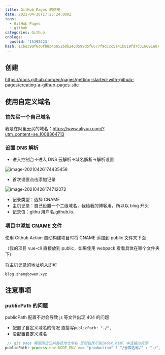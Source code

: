 ```yaml
---
title: GitHub Pages 的使用
date: 2021-04-26T17:25:24.000Z
tags:
  - GitHub Pages
  - github
categories: Github
cnblogs:
  postid: '15392423'
hash: 1cbe390f6c0fb8b45952b8b2430599d5f6677f9d5cc5a41b819fd7d316091e87
---
```


## 创建

https://docs.github.com/en/pages/getting-started-with-github-pages/creating-a-github-pages-site

## 使用自定义域名

### 首先买一个自己域名

我是在阿里云买的域名：https://www.aliyun.com/?utm_content=se_1008364713

### 设置 DNS 解析

- 进入控制台->进入 DNS 云解析->域名解析->解析设置

![image-20210426174435458](https://bitbw.top/public/img/my_gallery/image-20210426174435458.png)

- 首次设置点击添加记录

![image-20210426174712072](https://bitbw.top/public/img/my_gallery/image-20210426174712072.png)

- 记录类型：选择 CNAME
- 主机记录：自己设置一个二级域名，我给我的博客用，所以以 blog 开头
- 记录值：githu 用户名.github.io.

### 项目中添加 CNAME 文件

使用 Github Action 自动构建项目时将 CNAME 添加到 public 文件夹下面

（我的项目 vue-cli 直接放到 public，如果使用 webpack 看看具体在哪个文件夹下）

将主机记录的地址填入即可

```
blog.zhangbowen.xyz
```

## 注意事项

### publicPath 的问题

publicPath 配置不对会导致 js 等文件出现 404 的问题

- 配置了自定义域名的情况 直接写`publicPath: "./",`
- 没配置自定义域名

```js
 // git page 需要指定公共路径为仓库名 否则会找不到index.html 中连接的资源
publicPath: process.env.NODE_ENV === "production" ? "/仓库名称/" : "./",
```
